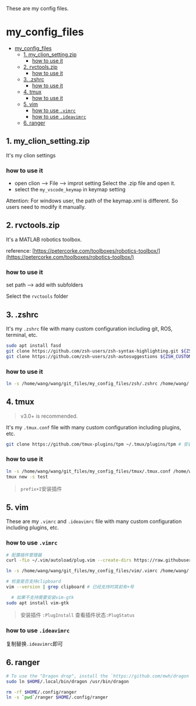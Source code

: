 These are my config files.

# my_config_files

- [my\_config\_files](#my_config_files)
  - [1. my\_clion\_setting.zip](#1-my_clion_settingzip)
    - [how to use it](#how-to-use-it)
  - [2. rvctools.zip](#2-rvctoolszip)
    - [how to use it](#how-to-use-it-1)
  - [3. .zshrc](#3-zshrc)
    - [how to use it](#how-to-use-it-2)
  - [4. tmux](#4-tmux)
    - [how to use it](#how-to-use-it-3)
  - [5. vim](#5-vim)
    - [how to use `.vimrc`](#how-to-use-vimrc)
    - [how to use `.ideavimrc`](#how-to-use-ideavimrc)
  - [6. ranger](#6-ranger)


## 1. my_clion_setting.zip

It's my clion settings

### how to use it

- open clion --> File --> improt setting 
Select the .zip file and open it.
- select the `my_vscode_keymap` in keymap setting

Attention: For windows user, the path of the keymap.xml is different. So users need to modify it manually.

## 2. rvctools.zip

It's a MATLAB robotics toolbox.

reference: [https://petercorke.com/toolboxes/robotics-toolbox/](https://petercorke.com/toolboxes/robotics-toolbox/)

### how to use it

set path --> add with subfolders 

Select the `rvctools` folder

## 3. .zshrc

It's my `.zshrc` file with many custom configuration including git, ROS, terminal, etc.

```bash
sudo apt install fasd
git clone https://github.com/zsh-users/zsh-syntax-highlighting.git ${ZSH_CUSTOM:-~/.oh-my-zsh/custom}/plugins/zsh-syntax-highlighting
git clone https://github.com/zsh-users/zsh-autosuggestions ${ZSH_CUSTOM:-~/.oh-my-zsh/custom}/plugins/zsh-autosuggestions
```

### how to use it

```bash
ln -s /home/wang/wang/git_files/my_config_files/zsh/.zshrc /home/wang/.zshrc
```

## 4. tmux

> v3.0+ is recommended.

It's my `.tmux.conf` file with many custom configuration including plugins, etc.

```bash
git clone https://github.com/tmux-plugins/tpm ~/.tmux/plugins/tpm # 安装插件管理器
```

### how to use it

```bash
ln -s /home/wang/wang/git_files/my_config_files/tmux/.tmux.conf /home/wang/.tmux.conf
tmux new -s test
```
> `prefix+I`安装插件


## 5. vim

These are my `.vimrc` and `.ideavimrc` file with many custom configuration including plugins, etc.

### how to use `.vimrc`

```bash
# 配置插件管理器
curl -fLo ~/.vim/autoload/plug.vim --create-dirs https://raw.githubusercontent.com/junegunn/vim-plug/master/plug.vim

ln -s /home/wang/wang/git_files/my_config_files/vim/.vimrc /home/wang/.vimrc

# 检查是否支持clipboard
vim --version | grep clipboard # 已经支持时其前有+号

  # 如果不支持需要安装vim-gtk
sudo apt install vim-gtk
```
> 安装插件 `:PlugInstall`
> 查看插件状态`:PlugStatus`

### how to use `.ideavimrc`

复制替换`.ideavimrc`即可

## 6. ranger

``` bash
# To use the "Dragon drop", install the `https://github.com/mwh/dragon` firstly(just run `make install`).
sudo ln $HOME/.local/bin/dragon /usr/bin/dragon
```

``` bash
rm -rf $HOME/.config/ranger
ln -s `pwd`/ranger $HOME/.config/ranger 
```



